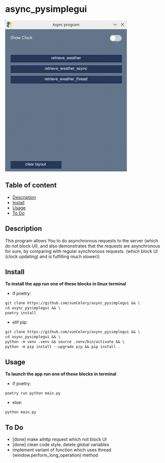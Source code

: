 <h1>async_pysimplegui</h1>

![gif-program-demo](https://github.com/sunCelery/async_pysimplegui/blob/main/gifs/program-demo.gif)

<h2>Table of content</h2>

- [Description](#description)
- [Install](#install)
- [Usage](#usage)
- [To Do](#to-do)

## Description ##
This program allows You to do asynchronous requests to the server (which do not block UI),
and also demonstrates that the requests are asynchronous for sure, by comparing with regular synchronous requests.
(which block UI (clock updating) and is fulfilling much slower))

## Install ##
**To install the app run one of these blocks in linux terminal**

- if poetry:
```
git clone https://github.com/sunCelery/async_pysimplegui && \
cd async_pysimplegui && \
poetry install
```

- elif pip:
```
git clone https://github.com/sunCelery/async_pysimplegui && \
cd async_pysimplegui && \
python -m venv .venv && source .venv/bin/activate && \
python -m pip install --upgrade pip && pip install .
```

## Usage ##
**To launch the app run one of these blocks in terminal**

- if poetry:
```
poetry run python main.py
```
- else:
```
python main.py
```


## To Do ##

- [done] make aihttp request which not block UI
- [done] clean code style, delete global variables
- implement variant of function which uses thread (window.perform_long_operation) method

